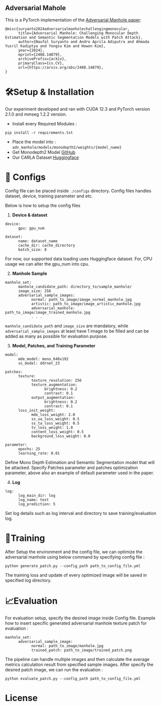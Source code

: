 ## Adversarial Mahole

This is a PyTorch implementation of the [Adversarial Manhole paper](https://www.arxiv.org/abs/2408.14879): 
```
@misc{suryanto2024adversarialmanholechallengingmonocular,
      title={Adversarial Manhole: Challenging Monocular Depth Estimation and Semantic Segmentation Models with Patch Attack}, 
      author={Naufal Suryanto and Andro Aprila Adiputra and Ahmada Yusril Kadiptya and Yongsu Kim and Howon Kim},
      year={2024},
      eprint={2408.14879},
      archivePrefix={arXiv},
      primaryClass={cs.CV},
      url={https://arxiv.org/abs/2408.14879}, 
}
```

# 🛠️Setup & Installation
Our experiment developed and ran with CUDA 12.3 and PyTorch version 2.1.0 and mmseg 1.2.2 version.
- Install every Required Modules : 
```
pip install -r requirements.txt
```
- Place the model into : `adv_manhole/models/monodepth2/weights/{model_name}`
- Get Monodepth2 Model [GitHub](https://github.com/nianticlabs/monodepth2)
- Our CARLA Dataset [Huggingface](https://huggingface.co/datasets/naufalso/carla_hd)

# 🧾 Configs
Config file can be placed inside `./configs` directory. Config files handles dataset, device, training parameter and etc.

Below is how to setup the config files
1. **Device & dataset**
```
device:
      gpu: gpu_num

dataset:
      name: dataset_name
      cache_dir: cache_directory
      batch_size: 8
```
For now, our supported data loading uses Huggingface dataset. For, CPU usage we can alter the gpu_num into cpu.

2. **Manhole Sample**
```
manhole_set:
      manhole_candidate_path: directory_to/sample_manhole/
      image_size: 256
      adversarial_sample_images:
            normal: path_to_image/image_normal_manhole.jpg
            artistic: path_to_image/image_artistic_manhole.jpg
            adversarial_manhole: path_to_image/image_trained_manhole.jpg
            . . .
```
`manhole_candidate_path` and `image_size` are mandatory, while `adversarial_sample_images` at least have 1 image to be filled and can be added as many as possible for evaluation purpose.

3. **Model, Patches, and Training Parameter**
```
model:
      mde_model: mono_640x192
      ss_model: ddrnet_23

patches:
      texture:
            texture_resolution: 256
            texture_augmentation:
                  brightness: 0.2
                  contrast: 0.1
            output_augmentation:
                  brightness: 0.2
                  contrast: 0.1
      loss_init_weight:
            mde_loss_weight: 2.0
            ss_ua_loss_weight: 0.5
            ss_ta_loss_weight: 0.5
            tv_loss_weight: 1.0
            content_loss_weight: 0.5
            background_loss_weight: 0.0

parameter:
      epochs: 25
      learning_rate: 0.01
```
Define Mono Depth Estimation and Semantic Segmentation model that will be attacked. Specify Patches parameter and patches optimization parameter, above also an example of default parameter used in the paper.

4. **Log**
```
log:
      log_main_dir: log
      log_name: test
      log_prediction: 5
```
Set log details such as log interval and directory to save training/evaluation log.

# 💨Training
After Setup the environment and the config file, we can optimize the adversarial manhole using below command by specifying config file :
```
python generate_patch.py --config_path path_to_config_file.yml
```
The training loss and update of every optimized image will be saved in specified log directory.

# 📈Evaluation
For evaluation setup, specify the desired image inside Config file.
Example how to insert specific generated adversarial manhole texture patch for evaluation : 
```
manhole_set:
      adversarial_sample_image:
            normal: path_to_image/manhole.jpg
            trained_patch: path_to_image/trained_patch.png
```
The pipeline can handle multiple images and then calculate the average metrics calculation result from specified sample images.
After specify the desired patch image, we can run the evaluation : 
```
python evaluate_patch.py --config_path path_to_config_file.yml
```

# License
